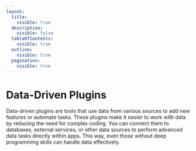 ```yaml
---
layout:
  title:
    visible: true
  description:
    visible: false
  tableOfContents:
    visible: true
  outline:
    visible: true
  pagination:
    visible: true
---
```


# Data-Driven Plugins

Data-driven plugins are tools that use data from various sources to add new features or automate tasks. These plugins make it easier to work with data by reducing the need for complex coding. You can connect them to databases, external services, or other data sources to perform advanced data tasks directly within apps. This way, even those without deep programming skills can handle data effectively.
